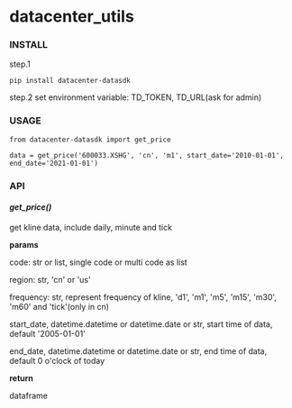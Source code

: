 # datacenter_utils

### INSTALL

step.1 
```
pip install datacenter-datasdk
```

step.2 set environment variable: TD_TOKEN, TD_URL(ask for admin)


### USAGE

```
from datacenter-datasdk import get_price

data = get_price('600033.XSHG', 'cn', 'm1', start_date='2010-01-01', end_date='2021-01-01')
```

### API

#### *get_price()*
get kline data, include daily, minute and tick

**params**

code: str or list, single code or multi code as list

region: str, 'cn' or 'us'

frequency: str, represent frequency of kline, 'd1', 'm1', 'm5', 'm15', 'm30', 'm60' and 'tick'(only in cn)

start_date, datetime.datetime or datetime.date or str, start time of data, default '2005-01-01'

end_date, datetime.datetime or datetime.date or str, end time of data, default 0 o'clock of today

**return**

dataframe